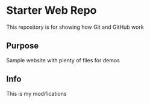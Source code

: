 # Starter Web Repo

This repository is for showing how Git and GitHub work

## Purpose

Sample website with plenty of files for demos

## Info

This is my modifications